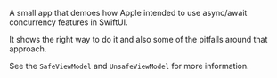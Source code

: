 A small app that demoes how Apple intended to use async/await concurrency features in SwiftUI.

It shows the right way to do it and also some of the pitfalls around that approach.

See the `SafeViewModel` and `UnsafeViewModel` for more information.
